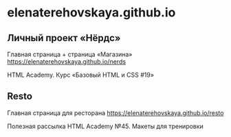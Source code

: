 # elenaterehovskaya.github.io

<h2>Личный проект «Нёрдс»</h2>
Главная страница + страница «Магазина» <a href="https://elenaterehovskaya.github.io/nerds" target="_blank">https://elenaterehovskaya.github.io/nerds</a>

HTML Academy. Курс «Базовый HTML и CSS #19»



<h2>Resto</h2>
Главная страница для ресторана <a href="https://elenaterehovskaya.github.io/resto" target="_blank">https://elenaterehovskaya.github.io/resto</a>

Полезная рассылка HTML Academy №45. Макеты для тренировки


